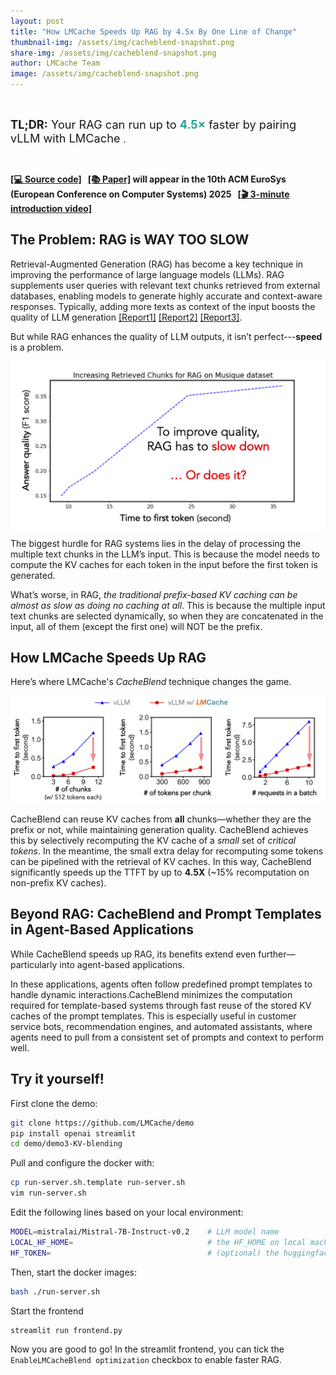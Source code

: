 ```yaml
---
layout: post
title: "How LMCache Speeds Up RAG by 4.5x By One Line of Change"
thumbnail-img: /assets/img/cacheblend-snapshot.png
share-img: /assets/img/cacheblend-snapshot.png
author: LMCache Team
image: /assets/img/cacheblend-snapshot.png
---
```

<br>


<span style="font-size:1.3em;">**TL;DR:** Your RAG can run up to **<span style="color:#2AA198;">4.5×</span>** faster by pairing vLLM with LMCache </span>.

<br>

**[[💻 Source code]](https://github.com/LMCache/LMCache) &nbsp;  [[📚 Paper]](https://arxiv.org/abs/2405.16444) will appear in the 10th ACM EuroSys (European Conference on Computer Systems) 2025 &nbsp; [[🎬 3-minute introduction video]](https://m.youtube.com/watch?v=rINy7mFyRAU)**

## The Problem: RAG is WAY TOO SLOW

Retrieval-Augmented Generation (RAG) has become a key technique in improving the performance of large language models (LLMs). 
RAG supplements user queries with relevant text chunks retrieved from external databases, enabling models to generate highly accurate and context-aware responses. 
Typically, adding more texts as context of the input boosts the quality of LLM generation 
[[Report1]](https://www.mongodb.com/developer/products/atlas/choosing-chunking-strategy-rag/)
[[Report2]](https://adasci.org/chunking-strategies-for-rag-in-generative-ai/)
[[Report3]](https://www.datacamp.com/tutorial/how-to-improve-rag-performance-5-key-techniques-with-examples).

But while RAG enhances the quality of LLM outputs, it isn’t perfect---**speed** is a problem.


<div align="center">
<img src="/assets/img/cacheblend-fig1.png" alt="Icon" style="width:600px; vertical-align:middle;">
</div>


The biggest hurdle for RAG systems lies in the delay of processing the  multiple text chunks in the LLM’s input. 
This is because the model needs to compute the KV caches for each token in the input before the first token is generated.

What’s worse, in RAG, *the traditional prefix-based KV caching can be almost as slow as doing no caching at all*.
This is because the multiple input text chunks are selected dynamically, so when they are concatenated in the input, all of them (except the first one) will NOT be the prefix.


## How LMCache Speeds Up RAG

Here’s where LMCache's *CacheBlend* technique changes the game.

<div align="center">
<img src="/assets/img/cacheblend-fig2.png" alt="Icon" style="width:700px; vertical-align:middle;">
</div>

CacheBlend can reuse KV caches from **all** chunks—whether they are the prefix or not, while maintaining generation quality. 
CacheBlend achieves this by selectively recomputing the KV cache of a *small* set of *critical tokens*. 
In the meantime, the small extra delay for recomputing some tokens can be pipelined with the retrieval of KV caches. 
In this way, CacheBlend significantly speeds up the TTFT by up to **4.5X** (~15% recomputation on non-prefix KV caches). 

## Beyond RAG: CacheBlend and Prompt Templates in Agent-Based Applications

While CacheBlend speeds up RAG, its benefits extend even further—particularly into agent-based applications.

In these applications, agents often follow predefined prompt templates to handle dynamic interactions.CacheBlend minimizes the computation required for template-based systems through fast reuse of the stored KV caches of the prompt templates. 
This is especially useful in customer service bots, recommendation engines, and automated assistants, where agents need to pull from a consistent set of prompts and context to perform well.

## Try it yourself!


First clone the demo:
```bash
git clone https://github.com/LMCache/demo
pip install openai streamlit
cd demo/demo3-KV-blending
```

Pull and configure the docker with:
```bash
cp run-server.sh.template run-server.sh
vim run-server.sh
```

Edit the following lines based on your local environment:
```bash
MODEL=mistralai/Mistral-7B-Instruct-v0.2	# LLM model name
LOCAL_HF_HOME=                          	# the HF_HOME on local machine. vLLM will try finding/dowloading the models here
HF_TOKEN=                               	# (optional) the huggingface token to access some special models
```

Then, start the docker images:
```bash
bash ./run-server.sh
```

Start the frontend
```bash
streamlit run frontend.py
```

Now you are good to go!
In the streamlit frontend, you can tick the `EnableLMCacheBlend optimization` checkbox to enable faster RAG.
